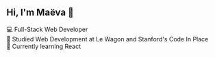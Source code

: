 ## Hi, I'm Maëva 👋

<!--
**mlaurent83/mlaurent83** is a ✨ _special_ ✨ repository because its `README.md` (this file) appears on your GitHub profile.

Here are some ideas to get you started:

- 🔭 I’m currently working on ...
- 🌱 I’m currently learning ...
- 👯 I’m looking to collaborate on ...
- 🤔 I’m looking for help with ...
- 💬 Ask me about ...
- 📫 How to reach me: ...
- 😄 Pronouns: ...
- ⚡ Fun fact: ...
-->
💻 Full-Stack Web Developer</br>
📖 Studied Web Development at Le Wagon and Stanford's Code In Place</br>
💭 Currently learning React</br>
